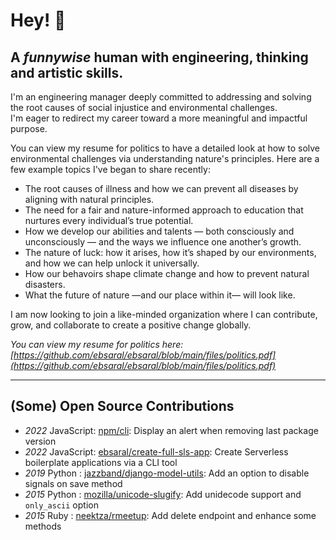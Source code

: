 # Hey! 👋 

## A _funnywise_ human with engineering, thinking and artistic skills. 

I'm an engineering manager deeply committed to addressing and solving the root causes of social injustice and environmental challenges.  
I'm eager to redirect my career toward a more meaningful and impactful purpose.

You can view my resume for politics to have a detailed look at how to solve environmental challenges via understanding nature's principles. Here are a few example topics I've began to share recently:
- The root causes of illness and how we can prevent all diseases by aligning with natural principles.
- The need for a fair and nature-informed approach to education that nurtures every individual’s true potential.
- How we develop our abilities and talents — both consciously and unconsciously — and the ways we influence one another’s growth.
- The nature of luck: how it arises, how it’s shaped by our environments, and how we can help unlock it universally.
- How our behavoirs shape climate change and how to prevent natural disasters.
- What the future of nature —and our place within it— will look like.

I am now looking to join a like-minded organization where I can contribute, grow, and collaborate to create a positive change globally.

*You can view my resume for politics here: [https://github.com/ebsaral/ebsaral/blob/main/files/politics.pdf](https://github.com/ebsaral/ebsaral/blob/main/files/politics.pdf)*

---

## (Some) Open Source Contributions

- *2022* JavaScript: [npm/cli](https://github.com/npm/cli/pull/4191): Display an alert when removing last package version
- *2022* JavaScript: [ebsaral/create-full-sls-app](https://github.com/ebsaral/create-full-sls-app): Create Serverless boilerplate applications via a CLI tool
- *2019* Python    : [jazzband/django-model-utils](https://github.com/jazzband/django-model-utils/pull/285): Add an option to disable signals on save method
- *2015* Python    : [mozilla/unicode-slugify](https://github.com/mozilla/unicode-slugify/pull/14): Add unidecode support and `only_ascii` option
- *2015* Ruby      : [neektza/rmeetup](https://github.com/neektza/rmeetup/pull/4): Add delete endpoint and enhance some methods
